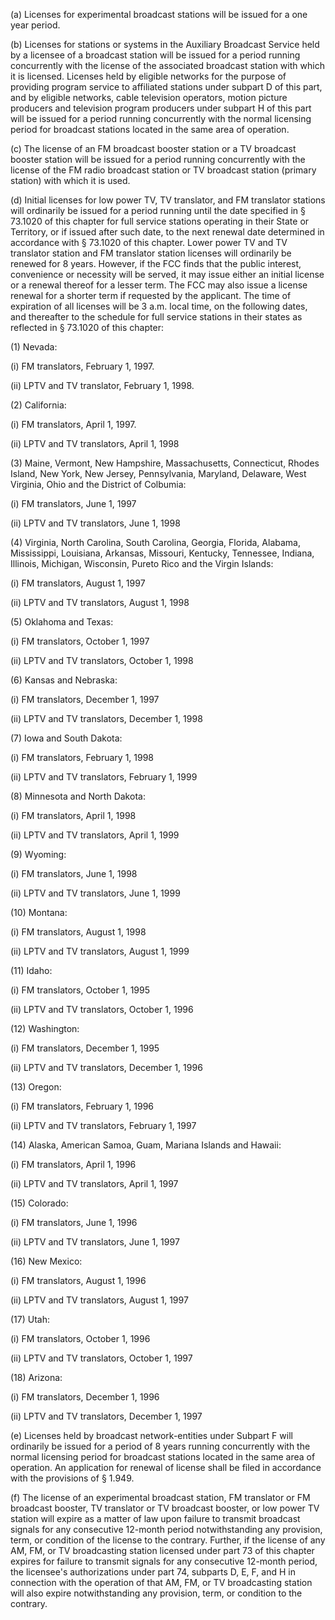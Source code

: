 (a) Licenses for experimental broadcast stations will be issued for a one year period.

(b) Licenses for stations or systems in the Auxiliary Broadcast Service held by a licensee of a broadcast station will be issued for a period running concurrently with the license of the associated broadcast station with which it is licensed. Licenses held by eligible networks for the purpose of providing program service to affiliated stations under subpart D of this part, and by eligible networks, cable television operators, motion picture producers and television program producers under subpart H of this part will be issued for a period running concurrently with the normal licensing period for broadcast stations located in the same area of operation.

(c) The license of an FM broadcast booster station or a TV broadcast booster station will be issued for a period running concurrently with the license of the FM radio broadcast station or TV broadcast station (primary station) with which it is used.

(d) Initial licenses for low power TV, TV translator, and FM translator stations will ordinarily be issued for a period running until the date specified in § 73.1020 of this chapter for full service stations operating in their State or Territory, or if issued after such date, to the next renewal date determined in accordance with § 73.1020 of this chapter. Lower power TV and TV translator station and FM translator station licenses will ordinarily be renewed for 8 years. However, if the FCC finds that the public interest, convenience or necessity will be served, it may issue either an initial license or a renewal thereof for a lesser term. The FCC may also issue a license renewal for a shorter term if requested by the applicant. The time of expiration of all licenses will be 3 a.m. local time, on the following dates, and thereafter to the schedule for full service stations in their states as reflected in § 73.1020 of this chapter:

(1) Nevada:

(i) FM translators, February 1, 1997.

(ii) LPTV and TV translator, February 1, 1998.

(2) California:

(i) FM translators, April 1, 1997.

(ii) LPTV and TV translators, April 1, 1998

(3) Maine, Vermont, New Hampshire, Massachusetts, Connecticut, Rhodes Island, New York, New Jersey, Pennsylvania, Maryland, Delaware, West Virginia, Ohio and the District of Colbumia:
              

(i) FM translators, June 1, 1997

(ii) LPTV and TV translators, June 1, 1998

(4) Virginia, North Carolina, South Carolina, Georgia, Florida, Alabama, Mississippi, Louisiana, Arkansas, Missouri, Kentucky, Tennessee, Indiana, Illinois, Michigan, Wisconsin, Pureto Rico and the Virgin Islands:

(i) FM translators, August 1, 1997

(ii) LPTV and TV translators, August 1, 1998

(5) Oklahoma and Texas:

(i) FM translators, October 1, 1997

(ii) LPTV and TV translators, October 1, 1998

(6) Kansas and Nebraska:

(i) FM translators, December 1, 1997

(ii) LPTV and TV translators, December 1, 1998

(7) Iowa and South Dakota:

(i) FM translators, February 1, 1998

(ii) LPTV and TV translators, February 1, 1999

(8) Minnesota and North Dakota:

(i) FM translators, April 1, 1998

(ii) LPTV and TV translators, April 1, 1999

(9) Wyoming:

(i) FM translators, June 1, 1998

(ii) LPTV and TV translators, June 1, 1999

(10) Montana:

(i) FM translators, August 1, 1998

(ii) LPTV and TV translators, August 1, 1999

(11) Idaho:

(i) FM translators, October 1, 1995

(ii) LPTV and TV translators, October 1, 1996

(12) Washington:

(i) FM translators, December 1, 1995

(ii) LPTV and TV translators, December 1, 1996

(13) Oregon:

(i) FM translators, February 1, 1996

(ii) LPTV and TV translators, February 1, 1997

(14) Alaska, American Samoa, Guam, Mariana Islands and Hawaii:

(i) FM translators, April 1, 1996

(ii) LPTV and TV translators, April 1, 1997

(15) Colorado:

(i) FM translators, June 1, 1996

(ii) LPTV and TV translators, June 1, 1997

(16) New Mexico:

(i) FM translators, August 1, 1996

(ii) LPTV and TV translators, August 1, 1997

(17) Utah:

(i) FM translators, October 1, 1996

(ii) LPTV and TV translators, October 1, 1997

(18) Arizona:

(i) FM translators, December 1, 1996

(ii) LPTV and TV translators, December 1, 1997

(e) Licenses held by broadcast network-entities under Subpart F will ordinarily be issued for a period of 8 years running concurrently with the normal licensing period for broadcast stations located in the same area of operation. An application for renewal of license shall be filed in accordance with the provisions of § 1.949.

(f) The license of an experimental broadcast station, FM translator or FM broadcast booster, TV translator or TV broadcast booster, or low power TV station will expire as a matter of law upon failure to transmit broadcast signals for any consecutive 12-month period notwithstanding any provision, term, or condition of the license to the contrary. Further, if the license of any AM, FM, or TV broadcasting station licensed under part 73 of this chapter expires for failure to transmit signals for any consecutive 12-month period, the licensee's authorizations under part 74, subparts D, E, F, and H in connection with the operation of that AM, FM, or TV broadcasting station will also expire notwithstanding any provision, term, or condition to the contrary.

